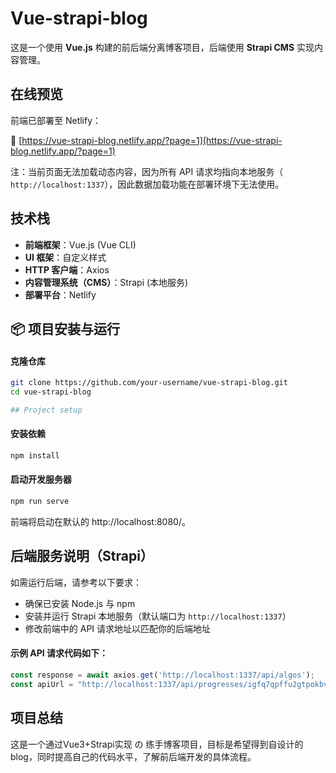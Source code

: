 # Vue-strapi-blog
这是一个使用 **Vue.js** 构建的前后端分离博客项目，后端使用 **Strapi CMS** 实现内容管理。

## 在线预览

前端已部署至 Netlify：

🔗 [https://vue-strapi-blog.netlify.app/?page=1](https://vue-strapi-blog.netlify.app/?page=1)

注：当前页面无法加载动态内容，因为所有 API 请求均指向本地服务（ `http://localhost:1337`），因此数据加载功能在部署环境下无法使用。

## 技术栈

- **前端框架**：Vue.js (Vue CLI)
- **UI 框架**：自定义样式
- **HTTP 客户端**：Axios
- **内容管理系统（CMS）**：Strapi (本地服务)
- **部署平台**：Netlify


## 📦 项目安装与运行

#### 克隆仓库

```bash
git clone https://github.com/your-username/vue-strapi-blog.git
cd vue-strapi-blog

## Project setup
```

#### 安装依赖
```bash
npm install
```

#### 启动开发服务器
```bash
npm run serve
```
前端将启动在默认的 http://localhost:8080/。

## 后端服务说明（Strapi）

如需运行后端，请参考以下要求：

- 确保已安装 Node.js 与 npm  
- 安装并运行 Strapi 本地服务（默认端口为 `http://localhost:1337`）  
- 修改前端中的 API 请求地址以匹配你的后端地址  

#### 示例 API 请求代码如下：

```js
const response = await axios.get('http://localhost:1337/api/algos');
const apiUrl = "http://localhost:1337/api/progresses/igfq7qpffu2gtpokbv58g0kg";
```

## 项目总结

这是一个通过Vue3+Strapi实现 の 练手博客项目，目标是希望得到自设计的blog，同时提高自己的代码水平，了解前后端开发的具体流程。
